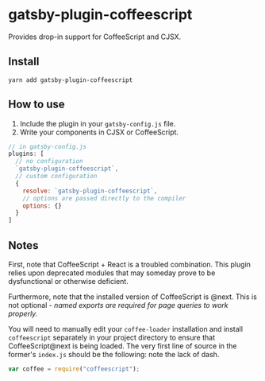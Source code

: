 # gatsby-plugin-coffeescript

Provides drop-in support for CoffeeScript and CJSX.

## Install

`yarn add gatsby-plugin-coffeescript`

## How to use

1. Include the plugin in your `gatsby-config.js` file.
2. Write your components in CJSX or CoffeeScript.

```javascript
// in gatsby-config.js
plugins: [
  // no configuration
  `gatsby-plugin-coffeescript`,
  // custom configuration
  {
    resolve: `gatsby-plugin-coffeescript`,
    // options are passed directly to the compiler
    options: {}
  }
]
```

## Notes

First, note that CoffeeScript + React is a troubled combination. This plugin relies upon deprecated modules that may someday prove to be dysfunctional or otherwise deficient.

Furthermore, note that the installed version of CoffeeScript is @next. This is not optional - *named exports are required for page queries to work properly.*

You will need to manually edit your `coffee-loader` installation and install `coffeescript` separately in your project directory to ensure that CoffeeScript@next is being loaded. The very first line of source in the former's `index.js` should be the following: note the lack of dash.

```js
var coffee = require("coffeescript");
```